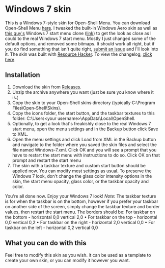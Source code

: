 # Windows 7 skin
This is a Windows 7-style skin for Open-Shell Menu. You can download Open-Shell Menu [here](https://github.com/open-shell-menu/releases/latest/). I tweaked the built-in Windows Aero skin as well as [this guy's](https://github.com/CTVCAM8) Windows 7 start menu clone ([link](http://classicshell.net/forum/viewtopic.php?f=17&t=5824)) to get the look as close as I could to the real Windows 7 start menu. Mostly I just changed some of the default options, and removed some bitmaps. It should work all right, but if you do find something that isn't quite right, [submit an issue](https://github.com/Win761/Windows-7-skin/issues/new/choose) and I'll look into it. The skin was built with [Resource Hacker](http://www.angusj.com/resourcehacker/).
To view the changelog, [click here](https://github.com/Win761/Windows-7-skin/blob/main/Changelog.md).
## Installation
1. Download the skin from [Releases](https://github.com/Win761/Windows-7-skin/releases/latest/).
2. Unzip the archive anywhere you want (just be sure you know where it is.)
3. Copy the skin to your Open-Shell skins directory (typically C:\Program Files\Open-Shell\Skins).
4. Copy the icons folder, the start button, and the taskbar textures to this folder: C:\Users\<your username>\AppData\Local\OpenShell.
5. Optionally, to get a look that's freakishly close to the real Windows 7 start menu, open the menu settings and in the Backup button click Save to XML.
6. Open the menu settings and click Load from XML in the Backup button and navigate to the folder where you saved the skin files and select the file named Windows-7.xml. Click OK and you will see a prompt that you have to restart the start menu with instructions to do so. Click OK on that prompt and restart the start menu
7. The skin with a taskbar texture and custom start button should be applied now. You can modify most settings as usual. To preserve the Windows 7 look, don't change the glass color intensity options in the skin, the start menu opacity, glass color, or the taskbar opacity and color.

You're all done now. Enjoy your Windows 7 look!
*Note*: The taskbar texture is for when the taskbar is on the bottom, however if you prefer your taskbar on another side of the screen, simply change the taskbar texture and border values, then restart the start menu. The borders should be: For taskbar on the bottom - horizontal 0,0 vertical 2,0 • For taskbar on the top - horizontal 0,0 vertical 0,2 • For taskbar on the right - horizontal 2,0 vertical 0,0 • For taskbar on the left - horizontal 0,2 vertical 0,0
## What you can do with this
Feel free to modify this skin as you wish. It can be used as a template to create your own skin, or you can modify it however you want.
